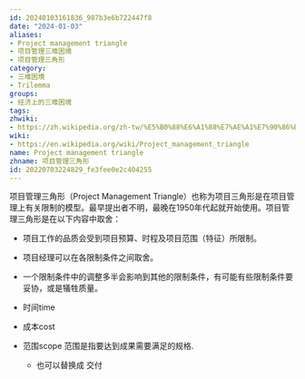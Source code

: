 ```yaml
---
id: 20240103161836_987b3e6b722447f8
date: "2024-01-03"
aliases:
- Project management triangle
- 项目管理三难困境
- 项目管理三角形
category:
- 三难困境
- Trilemma
groups:
- 经济上的三难困境
tags:
zhwiki:
- https://zh.wikipedia.org/zh-tw/%E5%B0%88%E6%A1%88%E7%AE%A1%E7%90%86%E4%B8%89%E8%A7%92%E5%BD%A2
wiki:
- https://en.wikipedia.org/wiki/Project_management_triangle
name: Project management triangle
zhname: 项目管理三角形
id: 20220703224829_fe3fee0e2c404255
---
```


项目管理三角形（Project Management Triangle）也称为项目三角形是在项目管理上有关限制的模型。最早提出者不明，最晚在1950年代起就开始使用。项目管理三角形是在以下内容中取舍：

- 项目工作的品质会受到项目预算、时程及项目范围（特征）所限制。
- 项目经理可以在各限制条件之间取舍。
- 一个限制条件中的调整多半会影响到其他的限制条件，有可能有些限制条件要妥协，或是犠牲质量。

- 时间time
- 成本cost
- 范围scope 范围是指要达到成果需要满足的规格.
    - 也可以替换成 交付